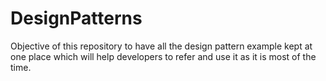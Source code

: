 # DesignPatterns
Objective of this repository to have all the design pattern example kept at one place which will help developers to refer and use it as it is most of the time. 
